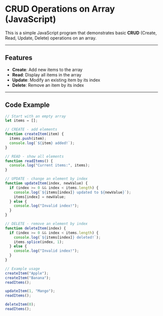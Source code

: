 # CRUD Operations on Array (JavaScript)

This is a simple JavaScript program that demonstrates basic **CRUD** (Create, Read, Update, Delete) operations on an array.

---

## Features
- **Create**: Add new items to the array  
- **Read**: Display all items in the array  
- **Update**: Modify an existing item by its index  
- **Delete**: Remove an item by its index  

---

## Code Example

```javascript
// Start with an empty array
let items = [];

// CREATE - add elements
function createItem(item) {
  items.push(item);
  console.log(`${item} added!`);
}

// READ - show all elements
function readItems() {
  console.log("Current items:", items);
}

// UPDATE - change an element by index
function updateItem(index, newValue) {
  if (index >= 0 && index < items.length) {
    console.log(`${items[index]} updated to ${newValue}`);
    items[index] = newValue;
  } else {
    console.log("Invalid index!");
  }
}

// DELETE - remove an element by index
function deleteItem(index) {
  if (index >= 0 && index < items.length) {
    console.log(`${items[index]} deleted!`);
    items.splice(index, 1);
  } else {
    console.log("Invalid index!");
  }
}

// Example usage
createItem("Apple");
createItem("Banana");
readItems();

updateItem(1, "Mango");
readItems();

deleteItem(0);
readItems();
